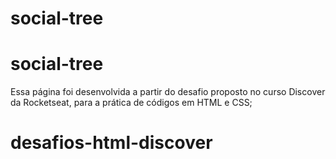 # social-tree
   
   
   
   
# social-tree
Essa página foi desenvolvida a partir do desafio proposto no curso Discover da Rocketseat, para a prática de códigos em HTML e CSS;

# desafios-html-discover
